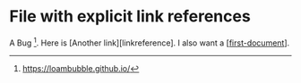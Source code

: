 # File with explicit link references

A Bug [^footerlink]. Here is [Another link][linkreference].
I also want a [[first-document]].

[^footerlink]: https://loambubble.github.io/

[linkrefenrece]: https://loambubble.github.io/
[//begin]: # 'Autogenerated link references for markdown compatibility'
[first-document]: first-document 'First Document'
[//end]: # 'Autogenerated link references'
